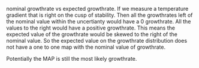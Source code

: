 nominal growthrate vs expected growthrate. 
If we measure a temperature gradient that is right on the cusp of stability. Then all the growthrates left of the nominal value within the uncertianty would have a 0 growthrate. All the values to the right would have a positive growthrate. This means the expected value of the growthrate would be skewed to the right of the nominal value. So the expected value on the growthrate distribution does not have a one to one map with the nominal value of growthrate. 

Potentially the MAP is still the most likely growthrate. 